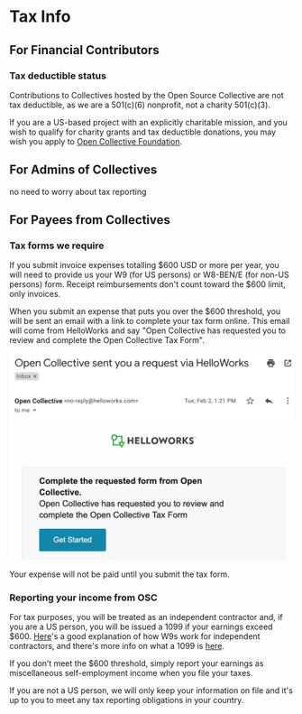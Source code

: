 # Tax Info

## For Financial Contributors

### Tax deductible status

Contributions to Collectives hosted by the Open Source Collective are not tax deductible, as we are a 501(c)(6) nonprofit, not a charity 501(c)(3).

If you are a US-based project with an explicitly charitable mission, and you wish to qualify for charity grants and tax deductible donations, you may wish you apply to [Open Collective Foundation](http://opencollective.com/foundation).

## For Admins of Collectives

no need to worry about tax reporting

## For Payees from Collectives

### Tax forms we require

If you submit invoice expenses totalling $600 USD or more per year, you will need to provide us your W9 (for US persons) or W8-BEN/E (for non-US persons) form. Receipt reimbursements don't count toward the $600 limit, only invoices.

When you submit an expense that puts you over the $600 threshold, you will be sent an email with a link to complete your tax form online. This email will come from HelloWorks and say "Open Collective has requested you to review and complete the Open Collective Tax Form".

![](<../.gitbook/assets/Screen Shot 2021-04-19 at 4.48.10 PM.png>)

Your expense will not be paid until you submit the tax form.

### Reporting your income from OSC

For tax purposes, you will be treated as an independent contractor and, if you are a US person, you will be issued a 1099 if your earnings exceed $600. [Here](https://turbotax.intuit.com/tax-tools/tax-tips/Self-Employment-Taxes/Filing-IRS-Form-W-9/INF19741.html)'s a good explanation of how W9s work for independent contractors, and there's more info on what a 1099 is [here](https://turbotax.intuit.com/tax-tools/tax-tips/Self-Employment-Taxes/What-is-an-IRS-1099-Form-/INF14810.html).

If you don’t meet the $600 threshold, simply report your earnings as miscellaneous self-employment income when you file your taxes.

If you are not a US person, we will only keep your information on file and it's up to you to meet any tax reporting obligations in your country.
